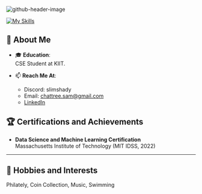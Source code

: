 ![github-header-image](https://github.com/user-attachments/assets/030f8b5d-fa61-4778-89ef-bced556cbcf7)
 
[![My Skills](https://skillicons.dev/icons?i=vscode,ubuntu,kali,debian,anaconda,python,linux,tensorflow,opencv,c,html,css,java)](https://skillicons.dev)
## 🌟 About Me  

- 🎓 **Education**:  
  CSE Student at KIIT. 

- 📫 **Reach Me At**:
  - Discord: slimshady
  - Email: [chattree.sam@gmail.com](mailto:chattree.sam@gmail.com)  
  - [LinkedIn](https://www.linkedin.com/in/samarthya04)  

## 🏆 Certifications and Achievements  

- **Data Science and Machine Learning Certification**  
  Massachusetts Institute of Technology (MIT IDSS, 2022)   

---

## 🎵 Hobbies and Interests  

Philately, Coin Collection, Music, Swimming  
